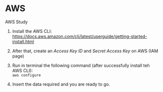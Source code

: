# AWS
AWS Study

1. Install the AWS CLI:
https://docs.aws.amazon.com/cli/latest/userguide/getting-started-install.html

2. After that, create an *Access Key ID* and  *Secret Access Key* on AWS (IAM page)

3. Run in terminal the following command (after successfully install teh AWS CLI):  
`aws configure`

4. Insert the data required and you are ready to go.

